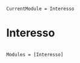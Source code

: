 ```@meta
CurrentModule = Interesso
```

# Interesso

```@index
```

```@autodocs
Modules = [Interesso]
```
